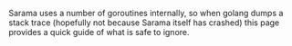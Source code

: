 Sarama uses a number of goroutines internally, so when golang dumps a stack trace (hopefully not because Sarama itself has crashed) this page provides a quick guide of what is safe to ignore.